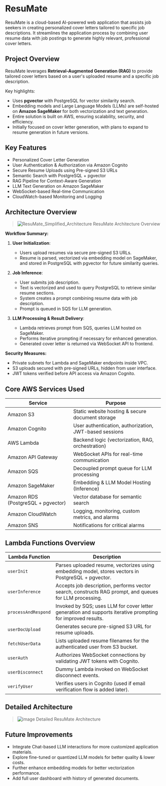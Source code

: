 # ResuMate

ResuMate is a cloud-based AI-powered web application that assists job seekers in creating personalized cover letters tailored to specific job descriptions. It streamlines the application process by combining user resume data with job postings to generate highly relevant, professional cover letters.


## Project Overview
ResuMate leverages **Retrieval-Augmented Generation (RAG)** to provide tailored cover letters based on a user's uploaded resume and a specific job description.

Key highlights:
- Uses **pgvector** with PostgreSQL for vector similarity search.
- Embedding models and Large Language Models (LLMs) are self-hosted on **Amazon SageMaker** for both vectorization and text generation.
- Entire solution is built on AWS, ensuring scalability, security, and efficiency.
- Initially focused on cover letter generation, with plans to expand to resume generation in future versions.


## Key Features

- Personalized Cover Letter Generation  
- User Authentication & Authorization via Amazon Cognito
- Secure Resume Uploads using Pre-signed S3 URLs
- Semantic Search with PostgreSQL + pgvector
- RAG Pipeline for Context-Aware Generation
- LLM Text Generation on Amazon SageMaker
- WebSocket-based Real-time Communication
- CloudWatch-based Monitoring and Logging


## Architecture Overview

> ![ResuMate_Simplified_Architecture](https://github.com/user-attachments/assets/c18c41bd-4241-4f44-be5b-8a2438a346ac)
> ResuMate Architecture Overview


**Workflow Summary:**

1. **User Initialization**:
   - Users upload resumes via secure pre-signed S3 URLs.
   - Resume is parsed, vectorized via embedding model on SageMaker, and stored in PostgreSQL with pgvector for future similarity queries.

2. **Job Inference**:
   - User submits job description.
   - Text is vectorized and used to query PostgreSQL to retrieve similar resume sections.
   - System creates a prompt combining resume data with job description.
   - Prompt is queued in SQS for LLM generation.

3. **LLM Processing & Result Delivery**:
   - Lambda retrieves prompt from SQS, queries LLM hosted on SageMaker.
   - Performs iterative prompting if necessary for enhanced generation.
   - Generated cover letter is returned via WebSocket API to frontend.


**Security Measures:**
- Private subnets for Lambda and SageMaker endpoints inside VPC.
- S3 uploads secured with pre-signed URLs, hidden from user interface.
- JWT tokens verified before API access via Amazon Cognito.


## Core AWS Services Used

| Service               | Purpose                                                 |
|-----------------------|---------------------------------------------------------|
| Amazon S3             | Static website hosting & secure document storage        |
| Amazon Cognito        | User authentication, authorization, JWT-based sessions  |
| AWS Lambda            | Backend logic (vectorization, RAG, orchestration)       |
| Amazon API Gateway    | WebSocket APIs for real-time communication              |
| Amazon SQS            | Decoupled prompt queue for LLM processing               |
| Amazon SageMaker      | Embedding & LLM Model Hosting (Inference)               |
| Amazon RDS (PostgreSQL + pgvector) | Vector database for semantic search       |
| Amazon CloudWatch     | Logging, monitoring, custom metrics, and alarms         |
| Amazon SNS            | Notifications for critical alarms                       |


## Lambda Functions Overview

| Lambda Function    | Description                                                                                           |
|--------------------|-------------------------------------------------------------------------------------------------------|
| `userInit`         | Parses uploaded resume, vectorizes using embedding model, stores vectors in PostgreSQL + pgvector.     |
| `userInference`    | Accepts job description, performs vector search, constructs RAG prompt, and queues for LLM processing. |
| `processAndRespond`| Invoked by SQS; uses LLM for cover letter generation and supports iterative prompting for improved results. |
| `userDocUpload`    | Generates secure pre-signed S3 URL for resume uploads.                                                 |
| `fetchUserData`    | Lists uploaded resume filenames for the authenticated user from S3 bucket.                            |
| `userAuth`         | Authorizes WebSocket connections by validating JWT tokens with Cognito.                               |
| `userDisconnect`   | Dummy Lambda invoked on WebSocket disconnect events.                                                   |
| `verifyUser`       | Verifies users in Cognito (used if email verification flow is added later).                           |

## Detailed Architecture

>![image](https://github.com/user-attachments/assets/99317d96-3d4c-4152-a664-a3fc27e8856c)
> Detailed ResuMate Architecture


## Future Improvements

- Integrate Chat-based LLM interactions for more customized application materials.
- Explore fine-tuned or quantized LLM models for better quality & lower costs.
- Further enhance embedding models for better vectorization performance.
- Add full user dashboard with history of generated documents.

